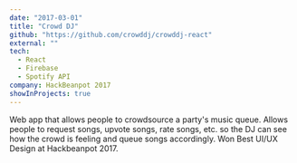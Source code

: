 ```yaml
---
date: "2017-03-01"
title: "Crowd DJ"
github: "https://github.com/crowddj/crowddj-react"
external: ""
tech:
  - React
  - Firebase
  - Spotify API
company: HackBeanpot 2017
showInProjects: true
---
```


Web app that allows people to crowdsource a party's music queue. Allows people to request songs, upvote songs, rate songs, etc. so the DJ can see how the crowd is feeling and queue songs accordingly. Won Best UI/UX Design at Hackbeanpot 2017.
